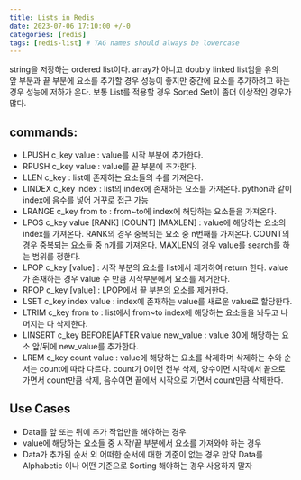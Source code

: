 ```yaml
---
title: Lists in Redis
date: 2023-07-06 17:10:00 +/-0
categories: [redis]
tags: [redis-list] # TAG names should always be lowercase
---
```


string을 저장하는 ordered list이다. array가 아니고 doubly linked list임을 유의  
앞 부분과 끝 부분에 요소를 추가할 경우 성능이 좋지만 중간에 요소를 추가하려고 하는 경우 성능에 저하가 온다.
보통 List를 적용할 경우 Sorted Set이 좀더 이상적인 경우가 많다.

## commands:

- LPUSH c_key value : value를 시작 부분에 추가한다.
- RPUSH c_key value : value를 끝 부분에 추가한다.
- LLEN c_key : list에 존재하는 요소들의 수를 가져온다.
- LINDEX c_key index : list의 index에 존재하는 요소를 가져온다. python과 같이 index에 음수를 넣어 거꾸로 접근 가능
- LRANGE c_key from to : from~to에 index에 해당하는 요소들을 가져온다.
- LPOS c_key value [RANK] [COUNT] [MAXLEN] : value에 해당하는 요소의 index를 가져온다. RANK의 경우 중복되는 요소 중 n번째를 가져온다. COUNT의 경우 중복되는 요소들 중 n개를 가져온다. MAXLEN의 경우 value를 search를 하는 범위를 정한다.
- LPOP c_key [value] : 시작 부분의 요소를 list에서 제거하여 return 한다. value가 존재하는 경우 value 수 만큼 시작부분에서 요소를 제거한다.
- RPOP c_key [value] : LPOP에서 끝 부분의 요소를 제거한다.
- LSET c_key index value : index에 존재하는 value를 새로운 value로 할당한다.
- LTRIM c_key from to : list에서 from~to index에 해당하는 요소들을 놔두고 나머지는 다 삭제한다.
- LINSERT c_key BEFORE\|AFTER value new_value : value 30에 해당하는 요소 앞/뒤에 new_value를 추가한다.
- LREM c_key count value : value에 해당하는 요소를 삭제하며 삭제하는 수와 순서는 count에 따라 다르다. count가 0이면 전부 삭제, 양수이면 시작에서 끝으로 가면서 count만큼 삭제, 음수이면 끝에서 시작으로 가면서 count만큼 삭제한다.

## Use Cases

- Data를 앞 또는 뒤에 추가 작업만을 해야하는 경우
- value에 해당하는 요소들 중 시작/끝 부분에서 요소를 가져와야 하는 경우
- Data가 추가된 순서 외 어떠한 순서에 대한 기준이 없는 경우
  만약 Data를 Alphabetic 이나 어떤 기준으로 Sorting 해야하는 경우 사용하지 말자
